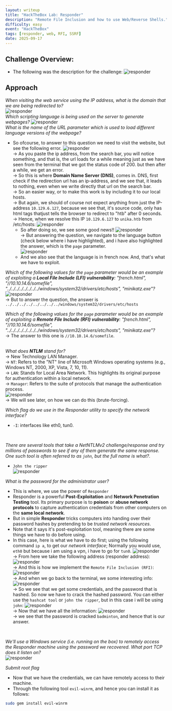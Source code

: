 ```yaml
---
layout: writeup
title: "HackTheBox Lab: Responder"
description: "Remote File Inclusion and how to use Web/Reverse Shells."
difficulty: easy
event: "HackTheBox"
tags: [responder, web, RFI, SSRF]
date: 2025-09-17
---
```


## Challenge Overview:
- The following was the description for the challenge:
    ![responder](/assets/img/htb-responder.PNG)

## Approach
_When visiting the web service using the IP address, what is the domain that we are being redirected to?_<br>
![responder](/assets/img/htb-responder(1).PNG)<br>
_Which scripting language is being used on the server to generate webpages?_
![responder](/assets/img/htb-responder(2).PNG)<br>
_What is the name of the URL parameter which is used to load different language versions of the webpage?_<br>
- So ofcourse, to answer to this question we need to visit the website, but see the following error.
    ![responder](/assets/img/htb-responder(3).PNG)<br>
    -> As you paste the ip address, from the search bar, you will notice something, and that is, the url loads for a while meaning just as we have seen from the terminal that we got the status code of 200. but then after a while, we get an error.<br>
    -> So this is where **Domain Name Server (DNS)**, comes in. DNS, first check if the redirection url has an ip-address, and we see that, it leads to nothing, even when we write directly that url on the search bar.<br>
    -> So an easier way, or to make this work is by including it to our local hosts.<br>
    -> But again, we should of course not expect anything from just the IP-address `10.129.6.127`, because we see that, it's source code, only has html tags thatjust tells the browser to redirect to "htb" after 0 seconds.<br>
    -> Hence, when we resolve this IP `10.129.6.127` to `unika.htb` from /etc/hosts:
    ![responder](/assets/img/htb-responder(4).PNG)
    - So after doing so, we see some good news!!
    ![responder](/assets/img/htb-responder(5).PNG)<br>
    -> But answering the question, we navigate to the language button (check below where i have highlighted), and i have also highlighted the answer, which is the `page` parameter.<br>
    ![responder](/assets/img/htb-responder(6).PNG)
    - And we also see that the language is in french now. And, that's what we have to exploit.<br>

_Which of the following values for the `page` parameter would be an example of exploiting a **Local File Include (LFI) vulnerability**: "french.html", "//10.10.14.6/somefile", "../../../../../../../../windows/system32/drivers/etc/hosts", "minikatz.exe"?_<br>
    ![responder](/assets/img/htb-responder(7).PNG)<br>
    -> But to answer the question, the answer is `../../../../../../../../windows/system32/drivers/etc/hosts`<br>

_Which of the following values for the `page` parameter would be an example of exploiting a **Remote File Include (RFI) vulnerability**: "french.html", "//10.10.14.6/somefile", "../../../../../../../../windows/system32/drivers/etc/hosts", "minikatz.exe"?_<br>
    -> The answer to this one is `//10.10.14.6/somefile`.<br>
<br>

_What does **NTLM** stand for?_<br>
    -> New Technology LAN Manager.<br>
    -> `NT`: Refers to the "NT" line of Microsoft Windows operating systems (e.g., Windows NT, 2000, XP, Vista, 7, 10, 11).<br>
    -> `LAN`: Stands for Local Area Network. This highlights its original purpose for authentication within a local network.<br>
    -> `Manager`: Refers to the suite of protocols that manage the authentication process.<br>
    ![responder](/assets/img/htb-responder(8).PNG)<br>
    -> We will see later, on how we can do this (brute-forcing).
<br>

_Which flag do we use in the Responder utility to specify the network interface?_
- `-I`: interfaces like eth0, tun0.
<br>

_There are several tools that take a NetNTLMv2 challenge/response and try millions of passwords to see if any of them generate the same response. One such tool is often referred to as `john`, but the full name is what?._<br>
- `John the ripper`<br>
![responder](/assets/img/htb-responder(9).PNG)<br>


_What is the password for the administrator user?_
- This is where, we use the power of `Responder`
- Responder is a powerful **Post-Exploitation** and **Network Penetration Testing** tool. Its primary purpose is to **poison** or **abuse network protocols** to capture authentication credentials from other computers on the **same local network**.
- But in simple **Responder** tricks computers into handing over their password hashes by pretending to be *trusted network resources*.
- Note that it says it's post-exploitation tool, meaning there are some things we have to do before using.
- In this case, here is what we have to do first; using the following command `ip a`, to get our *network interface*; Normally you would use, `eth0` but because i am using a vpn, i have to go for `tun0`.
![responder](/assets/img/htb-responder(10).PNG)<br>
    -> From here we take the following address (responder address):
    ![responder](/assets/img/htb-responder(11).PNG)<br>
    -> And this is how we implement the `Remote File Inclusion (RFI)`:
    ![responder](/assets/img/htb-responder(12).PNG)<br>
    -> And when we go back to the terminal, we some interesting info:
    ![responder](/assets/img/htb-responder(13).PNG)<br>
    -> So we see that we get some credentials, and the password that is hashed. So now we have to crack the hashed password. You can either use the `hashcat tool` or `john the ripper`, but in this case i will be using `john`:
    ![responder](/assets/img/htb-responder(14).PNG)<br>
    -> Now that we have all the information:
    ![responder](/assets/img/htb-responder(15).PNG)<br>
    -> we see that the password is cracked `badminton`, and hence that is our answer.
<br>

_We'll use a Windows service (i.e. running on the box) to remotely access the Responder machine using the password we recovered. What port TCP does it listen on?_<br>
![responder](/assets/img/htb-responder(16).PNG)<br>

_Submit root flag_
- Now that we have the credentials, we can have remotely access to their machine.
- Through the following tool `evil-winrm`, and hence you can install it as follows:
```bash
sudo gem install evil-winrm
```
<br>





    


    















   